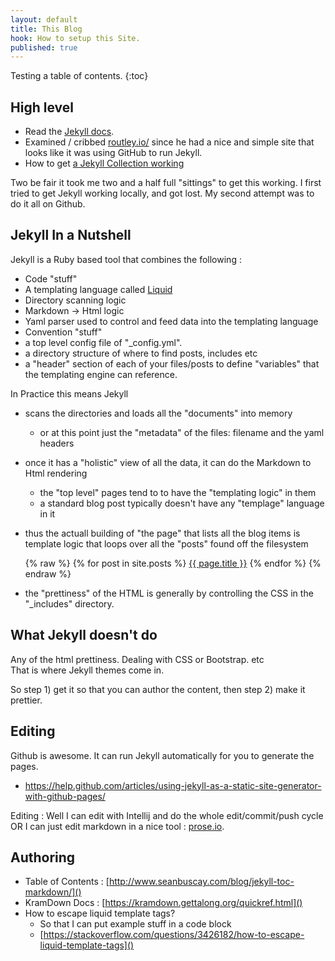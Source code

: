 ```yaml
---
layout: default
title: This Blog
hook: How to setup this Site.
published: true
---
```

Testing a table of contents.
{:toc}

## High level

* Read the [Jekyll docs](https://jekyllrb.com/).
* Examined / cribbed [routley.io/](https://routley.io/) since he had a nice and simple site that looks like it was using GitHub to run Jekyll.
* How to get [a Jekyll Collection working](https://www.sitepoint.com/getting-started-jekyll-collections/)

Two be fair it took me two and a half full "sittings" to get this working.   I first tried to get Jekyll working locally, and got lost.  My second attempt was to do it all on Github.

## Jekyll In a Nutshell

Jekyll is a Ruby based tool that combines the following :
* Code "stuff"
 * A templating language called [Liquid](https://jekyllrb.com/docs/templates/)
 * Directory scanning logic
 * Markdown -> Html logic
 * Yaml parser used to control and feed data into the templating language
* Convention "stuff"
 * a top level config file of "_config.yml".
 * a directory structure of where to find posts, includes etc
 * a "header" section of each of your files/posts to define "variables" that the templating engine can reference.
       
In Practice this means Jekyll
* scans the directories and loads all the "documents" into memory
	* or at this point just the "metadata" of the files: filename and the yaml headers 
* once it has a "holistic" view of all the data, it can do the Markdown to Html rendering
	* the "top level" pages tend to to have the "templating logic" in them
	* a standard blog post typically doesn't have any "templage" language in it
* thus the actuall building of "the page" that lists all the blog items is template logic that loops over all the "posts" found off the filesystem


	{% raw  %}
	{% for post in site.posts %}
    	<a href="{{ page.url }}">{{ page.title }}</a>
    {% endfor %}
	{% endraw %}

* the "prettiness" of the HTML is generally by controlling the CSS in the "_includes" directory.

## What Jekyll doesn't do

Any of the html prettiness.   Dealing with CSS or Bootstrap. etc   
That is where Jekyll themes come in.

So step 1) get it so that you can author the content, then step 2) make it prettier.

## Editing

Github is awesome.  It can run Jekyll automatically for you to generate the pages.
* https://help.github.com/articles/using-jekyll-as-a-static-site-generator-with-github-pages/

Editing : Well I can edit with Intellij and do the whole edit/commit/push cycle OR I can just edit markdown in a nice tool : [prose.io](http://prose.io/#about).

## Authoring

- Table of Contents : [http://www.seanbuscay.com/blog/jekyll-toc-markdown/]()
- KramDown Docs :  [https://kramdown.gettalong.org/quickref.html]()
- How to escape liquid template tags?
	- So that I can put example stuff in a code block
    - [https://stackoverflow.com/questions/3426182/how-to-escape-liquid-template-tags]()


